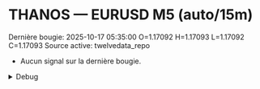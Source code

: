 # THANOS — EURUSD M5 (auto/15m)
Dernière bougie: 2025-10-17 05:35:00  O=1.17092  H=1.17093  L=1.17092  C=1.17093
Source active: twelvedata_repo

- Aucun signal sur la dernière bougie.

<details><summary>Debug</summary>

- TD_API_KEY manquant.

</details>